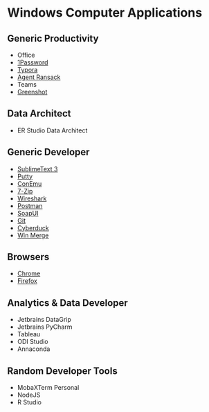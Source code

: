 # Windows Computer Applications

## Generic Productivity
* Office
* [1Password](https://1password.com/)
* [Typora](https://typora.io/)
* [Agent Ransack](https://www.mythicsoft.com/agentransack/download/)
* Teams
* [Greenshot](https://getgreenshot.org/)

## Data Architect
* ER Studio Data Architect

## Generic Developer
* [SublimeText 3](https://www.sublimetext.com/3)
* [Putty](https://www.putty.org/)
* [ConEmu](https://conemu.github.io/)
* [7-Zip](https://www.7-zip.org/download.html)
* [Wireshark](https://www.wireshark.org/)
* [Postman](https://www.getpostman.com/)
* [SoapUI](https://www.soapui.org/downloads/soapui.html)
* [Git](https://git-scm.com/download/win)
* [Cyberduck](https://cyberduck.io/)
* [Win Merge](http://winmerge.org/)

## Browsers
* [Chrome](https://www.google.com/chrome/)
* [Firefox](https://www.mozilla.org/en-GB/firefox/)

## Analytics & Data Developer
* Jetbrains DataGrip
* Jetbrains PyCharm
* Tableau
* ODI Studio
* Annaconda

## Random Developer Tools
* MobaXTerm Personal
* NodeJS
* R Studio
